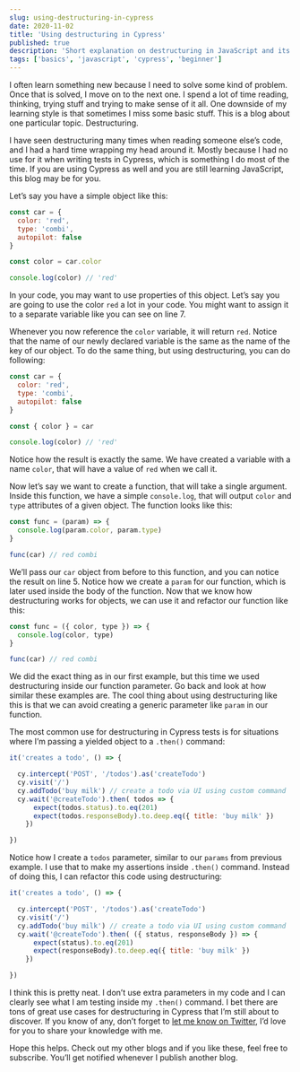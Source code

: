 ```yaml
---
slug: using-destructuring-in-cypress
date: 2020-11-02
title: 'Using destructuring in Cypress'
published: true
description: 'Short explanation on destructuring in JavaScript and its application in your Cypress tests.'
tags: ['basics', 'javascript', 'cypress', 'beginner']
---
```

I often learn something new because I need to solve some kind of problem. Once that is solved, I move on to the next one. I spend a lot of time reading, thinking, trying stuff and trying to make sense of it all. One downside of my learning style is that sometimes I miss some basic stuff. This is a blog about one particular topic. Destructuring.

I have seen destructuring many times when reading someone else’s code, and I had a hard time wrapping my head around it. Mostly because I had no use for it when writing tests in Cypress, which is something I do most of the time. If you are using Cypress as well and you are still learning JavaScript, this blog may be for you.

Let’s say you have a simple object like this:

```js {7}
const car = {
  color: 'red',
  type: 'combi',
  autopilot: false
}

const color = car.color

console.log(color) // 'red'

```
In your code, you may want to use properties of this object. Let’s say you are going to use the color `red` a lot in your code. You might want to assign it to a separate variable like you can see on line 7.

Whenever you now reference the `color` variable, it will return `red`. Notice that the name of our newly declared variable is the same as the name of the key of our object. To do the same thing, but using destructuring, you can do following:

```js {7}
const car = {
  color: 'red',
  type: 'combi',
  autopilot: false
}

const { color } = car

console.log(color) // 'red'
```
Notice how the result is exactly the same. We have created a variable with a name `color`, that will have a value of `red` when we call it.

Now let’s say we want to create a function, that will take a single argument. Inside this function, we have a simple `console.log`, that will output `color` and `type` attributes of a given object. The function looks like this:

```js {5}
const func = (param) => {
  console.log(param.color, param.type)
}

func(car) // red combi
```

We’ll pass our `car` object from before to this function, and you can notice the result on line 5. Notice how we create a `param` for our function, which is later used inside the body of the function. Now that we know how destructuring works for objects, we can use it and refactor our function like this:

```js
const func = ({ color, type }) => {
  console.log(color, type)
}

func(car) // red combi
```
We did the exact thing as in our first example, but this time we used destructuring inside our function parameter. Go back and look at how similar these examples are. The cool thing about using destructuring like this is that we can avoid creating a generic parameter like `param` in our function.

The most common use for destructuring in Cypress tests is for situations where I’m passing a yielded object to a `.then()` command:

```js {6-9}
it('creates a todo', () => {

  cy.intercept('POST', '/todos').as('createTodo')
  cy.visit('/')
  cy.addTodo('buy milk') // create a todo via UI using custom command
  cy.wait('@createTodo').then( todos => {
      expect(todos.status).to.eq(201)
      expect(todos.responseBody).to.deep.eq({ title: 'buy milk' })
    })

})
```
Notice how I create a `todos` parameter, similar to our `params` from previous example. I use that to make my assertions inside `.then()` command. Instead of doing this, I can refactor this code using destructuring:
```js {6-9}
it('creates a todo', () => {

  cy.intercept('POST', '/todos').as('createTodo')
  cy.visit('/')
  cy.addTodo('buy milk') // create a todo via UI using custom command
  cy.wait('@createTodo').then( ({ status, responseBody }) => {
      expect(status).to.eq(201)
      expect(responseBody).to.deep.eq({ title: 'buy milk' })
    })

})
```
I think this is pretty neat. I don’t use extra parameters in my code and I can clearly see what I am testing inside my `.then()` command. I bet there are tons of great use cases for destructuring in Cypress that I’m still about to discover. If you know of any, don’t forget to [let me know on Twitter](https://twitter.com/filip_hric), I’d love for you to share your knowledge with me.

Hope this helps. Check out my other blogs and if you like these, feel free to subscribe. You’ll get notified whenever I publish another blog.
